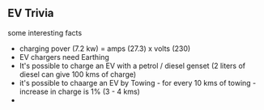 EV Trivia
--------

some interesting facts
 - charging pover (7.2 kw) = amps (27.3) x volts (230)
 - EV chargers need Earthing
 - It's possible to charge an EV with a petrol / diesel genset  (2 liters of diesel can give 100 kms of charge)
 - it's possible to chaarge an EV by Towing - for every 10 kms of towing - increase in charge is 1% (3 - 4 kms)
 - 
